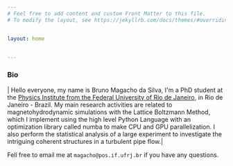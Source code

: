 ```yaml
---
# Feel free to add content and custom Front Matter to this file.
# To modify the layout, see https://jekyllrb.com/docs/themes/#overriding-theme-defaults


layout: home


---
```


### Bio

| Hello everyone, my name is Bruno Magacho da Silva, I'm a PhD student at the [Physics Institute from the Federal University of Rio de Janeiro](https://www.if.ufrj.br/), in Rio de Janeiro - Brazil. My main research activities are related to magnetohydrodynamic simulations with the Lattice Boltzmann Method, which I implement using the high level Python Language with an optimization library called numba to make CPU and GPU parallelization. I also perform the statistical analysis of a large experiment to investigate the intriguing coherent structures in a turbulent pipe flow.|





Fell free to email me at `magacho@pos.if.ufrj.br` if you have any questions.